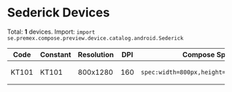 # Sederick Devices

Total: **1** devices. Import: `import se.premex.compose.preview.device.catalog.android.Sederick`

| Code | Constant | Resolution | DPI | Compose Spec | Preview Usage |
|------|----------|------------|-----|-------------|---------------|
| KT101 | KT101 | 800x1280 | 160 | `spec:width=800px,height=1280px,dpi=160` | `@Preview(device = Sederick.KT101)` |

<!-- Generated automatically. Do not edit manually. -->
